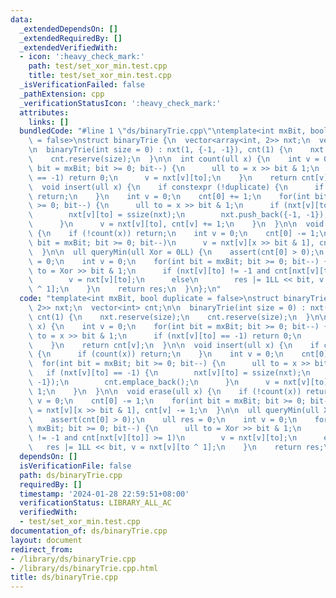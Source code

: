 ```yaml
---
data:
  _extendedDependsOn: []
  _extendedRequiredBy: []
  _extendedVerifiedWith:
  - icon: ':heavy_check_mark:'
    path: test/set_xor_min.test.cpp
    title: test/set_xor_min.test.cpp
  _isVerificationFailed: false
  _pathExtension: cpp
  _verificationStatusIcon: ':heavy_check_mark:'
  attributes:
    links: []
  bundledCode: "#line 1 \"ds/binaryTrie.cpp\"\ntemplate<int mxBit, bool duplicate\
    \ = false>\nstruct binaryTrie {\n  vector<array<int, 2>> nxt;\n  vector<int> cnt;\n\
    \n  binaryTrie(int size = 0) : nxt(1, {-1, -1}), cnt(1) {\n    nxt.reserve(size);\n\
    \    cnt.reserve(size);\n  }\n\n  int count(ull x) {\n    int v = 0;\n    for(int\
    \ bit = mxBit; bit >= 0; bit--) {\n      ull to = x >> bit & 1;\n      if (nxt[v][to]\
    \ == -1) return 0;\n      v = nxt[v][to];\n    }\n    return cnt[v];\n  }\n\n\
    \  void insert(ull x) {\n    if constexpr (!duplicate) {\n      if (count(x))\
    \ return;\n    }\n    int v = 0;\n    cnt[0] += 1;\n    for(int bit = mxBit; bit\
    \ >= 0; bit--) {\n      ull to = x >> bit & 1;\n      if (nxt[v][to] == -1) {\n\
    \        nxt[v][to] = ssize(nxt);\n        nxt.push_back({-1, -1});\n        cnt.emplace_back();\n\
    \      }\n      v = nxt[v][to], cnt[v] += 1;\n    }\n  }\n\n  void erase(ull x)\
    \ {\n    if (!count(x)) return;\n    int v = 0;\n    cnt[0] -= 1;\n    for(int\
    \ bit = mxBit; bit >= 0; bit--)\n      v = nxt[v][x >> bit & 1], cnt[v] -= 1;\n\
    \  }\n\n  ull queryMin(ull Xor = 0LL) {\n    assert(cnt[0] > 0);\n    ull res\
    \ = 0;\n    int v = 0;\n    for(int bit = mxBit; bit >= 0; bit--) {\n      ull\
    \ to = Xor >> bit & 1;\n      if (nxt[v][to] != -1 and cnt[nxt[v][to]] >= 1)\n\
    \        v = nxt[v][to];\n      else\n        res |= 1LL << bit, v = nxt[v][to\
    \ ^ 1];\n    }\n    return res;\n  }\n};\n"
  code: "template<int mxBit, bool duplicate = false>\nstruct binaryTrie {\n  vector<array<int,\
    \ 2>> nxt;\n  vector<int> cnt;\n\n  binaryTrie(int size = 0) : nxt(1, {-1, -1}),\
    \ cnt(1) {\n    nxt.reserve(size);\n    cnt.reserve(size);\n  }\n\n  int count(ull\
    \ x) {\n    int v = 0;\n    for(int bit = mxBit; bit >= 0; bit--) {\n      ull\
    \ to = x >> bit & 1;\n      if (nxt[v][to] == -1) return 0;\n      v = nxt[v][to];\n\
    \    }\n    return cnt[v];\n  }\n\n  void insert(ull x) {\n    if constexpr (!duplicate)\
    \ {\n      if (count(x)) return;\n    }\n    int v = 0;\n    cnt[0] += 1;\n  \
    \  for(int bit = mxBit; bit >= 0; bit--) {\n      ull to = x >> bit & 1;\n   \
    \   if (nxt[v][to] == -1) {\n        nxt[v][to] = ssize(nxt);\n        nxt.push_back({-1,\
    \ -1});\n        cnt.emplace_back();\n      }\n      v = nxt[v][to], cnt[v] +=\
    \ 1;\n    }\n  }\n\n  void erase(ull x) {\n    if (!count(x)) return;\n    int\
    \ v = 0;\n    cnt[0] -= 1;\n    for(int bit = mxBit; bit >= 0; bit--)\n      v\
    \ = nxt[v][x >> bit & 1], cnt[v] -= 1;\n  }\n\n  ull queryMin(ull Xor = 0LL) {\n\
    \    assert(cnt[0] > 0);\n    ull res = 0;\n    int v = 0;\n    for(int bit =\
    \ mxBit; bit >= 0; bit--) {\n      ull to = Xor >> bit & 1;\n      if (nxt[v][to]\
    \ != -1 and cnt[nxt[v][to]] >= 1)\n        v = nxt[v][to];\n      else\n     \
    \   res |= 1LL << bit, v = nxt[v][to ^ 1];\n    }\n    return res;\n  }\n};\n"
  dependsOn: []
  isVerificationFile: false
  path: ds/binaryTrie.cpp
  requiredBy: []
  timestamp: '2024-01-28 22:59:51+08:00'
  verificationStatus: LIBRARY_ALL_AC
  verifiedWith:
  - test/set_xor_min.test.cpp
documentation_of: ds/binaryTrie.cpp
layout: document
redirect_from:
- /library/ds/binaryTrie.cpp
- /library/ds/binaryTrie.cpp.html
title: ds/binaryTrie.cpp
---
```

